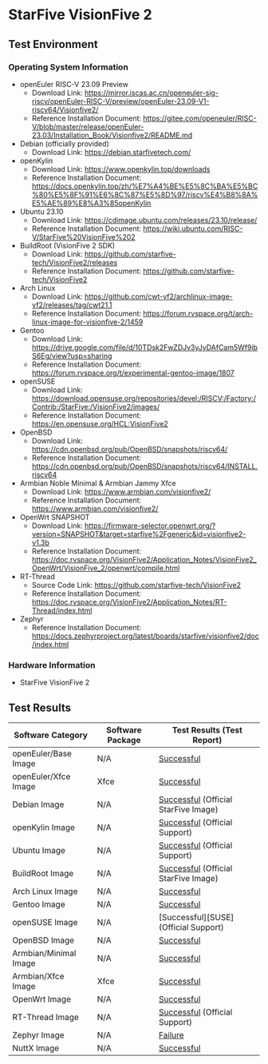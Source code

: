 # StarFive VisionFive 2

## Test Environment

### Operating System Information

- openEuler RISC-V 23.09 Preview
    - Download Link: https://mirror.iscas.ac.cn/openeuler-sig-riscv/openEuler-RISC-V/preview/openEuler-23.09-V1-riscv64/Visionfive2/
    - Reference Installation Document: https://gitee.com/openeuler/RISC-V/blob/master/release/openEuler-23.03/Installation_Book/Visionfive2/README.md
- Debian (officially provided)
    - Download Link: https://debian.starfivetech.com/
- openKylin
    - Download Link: https://www.openkylin.top/downloads
    - Reference Installation Document: https://docs.openkylin.top/zh/%E7%A4%BE%E5%8C%BA%E5%BC%80%E5%8F%91%E6%8C%87%E5%8D%97/riscv%E4%B8%8A%E5%AE%89%E8%A3%85openKylin
- Ubuntu 23.10
    - Download Link: https://cdimage.ubuntu.com/releases/23.10/release/
    - Reference Installation Document: https://wiki.ubuntu.com/RISC-V/StarFive%20VisionFive%202
- BuildRoot (VisionFive 2 SDK)
    - Download Link: https://github.com/starfive-tech/VisionFive2/releases
    - Reference Installation Document: https://github.com/starfive-tech/VisionFive2
- Arch Linux
    - Download Link: https://github.com/cwt-vf2/archlinux-image-vf2/releases/tag/cwt21.1
    - Reference Installation Document: https://forum.rvspace.org/t/arch-linux-image-for-visionfive-2/1459
- Gentoo
    - Download Link: https://drive.google.com/file/d/10TDsk2FwZDJv3yJvDAfCam5Wf9ibS6Eg/view?usp=sharing
    - Reference Installation Document: https://forum.rvspace.org/t/experimental-gentoo-image/1807
- openSUSE
    - Download Link: https://download.opensuse.org/repositories/devel:/RISCV:/Factory:/Contrib:/StarFive:/VisionFive2/images/
    - Reference Installation Document: https://en.opensuse.org/HCL:VisionFive2
- OpenBSD
  - Download Link: https://cdn.openbsd.org/pub/OpenBSD/snapshots/riscv64/
  - Reference Installation Document: https://cdn.openbsd.org/pub/OpenBSD/snapshots/riscv64/INSTALL.riscv64
- Armbian Noble Minimal & Armbian Jammy Xfce
    - Download Link: https://www.armbian.com/visionfive2/
    - Reference Installation Document: https://www.armbian.com/visionfive2/
- OpenWrt SNAPSHOT
    - Download Link: https://firmware-selector.openwrt.org/?version=SNAPSHOT&target=starfive%2Fgeneric&id=visionfive2-v1.3b
    - Reference Installation Document: https://doc.rvspace.org/VisionFive2/Application_Notes/VisionFive2_OpenWrt/VisionFive_2/openwrt/compile.html
- RT-Thread
    - Source Code Link: https://github.com/starfive-tech/VisionFive2
    - Reference Installation Document: https://doc.rvspace.org/VisionFive2/Application_Notes/RT-Thread/index.html
- Zephyr
    - Reference Installation Document: https://docs.zephyrproject.org/latest/boards/starfive/visionfive2/doc/index.html

### Hardware Information

- StarFive VisionFive 2

## Test Results

| Software Category       | Software Package | Test Results (Test Report)             |
|-------------------------|------------------|----------------------------------------|
| openEuler/Base Image    | N/A              | [Successful][oERV]                         |
| openEuler/Xfce Image    | Xfce             | [Successful][oERV]                         |
| Debian Image            | N/A              | [Successful][Debian] (Official StarFive Image)   |
| openKylin Image         | N/A              | [Successful][oK] (Official Support)         |
| Ubuntu Image            | N/A              | [Successful][Ubuntu] (Official Support)     |
| BuildRoot Image         | N/A              | [Successful][BuildRoot] (Official StarFive Image) |
| Arch Linux Image        | N/A              | [Successful][Arch]                         |
| Gentoo Image            | N/A              | [Successful][Gentoo]                       |
| openSUSE Image          | N/A              | [Successful][SUSE] (Official Support)       |
| OpenBSD Image           | N/A              | [Successful][OpenBSD]                      |
| Armbian/Minimal Image   | N/A              | [Successful][Armbian]                      |
| Armbian/Xfce Image      | Xfce             | [Successful][Armbian]                      |
| OpenWrt Image           | N/A              | [Successful][OpenWrt]                      |
| RT-Thread Image         | N/A              | [Successful][RT-Thread] (Official Support)  |
| Zephyr Image            | N/A              | [Failure][Zephyr]                       |
| NuttX Image             | N/A              | [Successful][NuttX]                        |

[oERV]: ./openEuler/README.md
[Debian]: ./Debian/README.md
[oK]: ./openKylin/README.md
[Ubuntu]: ./Ubuntu/README.md
[BuildRoot]: ./BuildRoot/README.md
[Arch]: ./ArchLinux/README.md
[Gentoo]: ./Gentoo/README.md
[openSUSE]: ./openSUSE/README.md
[OpenBSD]: ./OpenBSD/README.md
[Armbian]: ./Armbian/README.md
[OpenWrt]: ./OpenWRT/README.md
[RT-Thread]: ./RT-Thread/README.md
[Zephyr]: ./Zephyr/README.md
[NuttX]: ./NuttX/README.md
